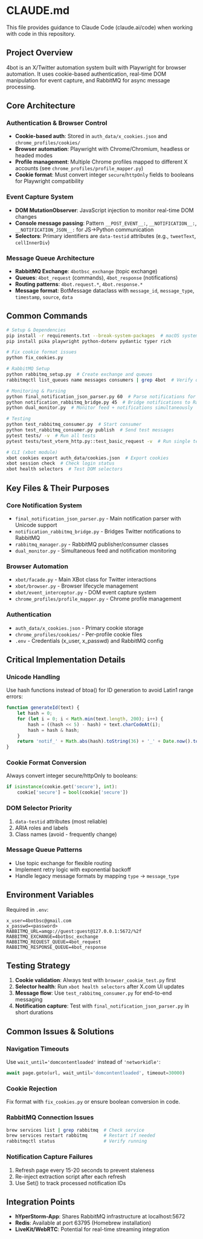 # CLAUDE.md

This file provides guidance to Claude Code (claude.ai/code) when working with code in this repository.

## Project Overview

4bot is an X/Twitter automation system built with Playwright for browser automation. It uses cookie-based authentication, real-time DOM manipulation for event capture, and RabbitMQ for async message processing.

## Core Architecture

### Authentication & Browser Control
- **Cookie-based auth**: Stored in `auth_data/x_cookies.json` and `chrome_profiles/cookies/`
- **Browser automation**: Playwright with Chrome/Chromium, headless or headed modes
- **Profile management**: Multiple Chrome profiles mapped to different X accounts (see `chrome_profiles/profile_mapper.py`)
- **Cookie format**: Must convert integer `secure`/`httpOnly` fields to booleans for Playwright compatibility

### Event Capture System
- **DOM MutationObserver**: JavaScript injection to monitor real-time DOM changes
- **Console message passing**: Pattern `__POST_EVENT__:`, `__NOTIFICATION__:`, `__NOTIFICATION_JSON__:` for JS→Python communication
- **Selectors**: Primary identifiers are `data-testid` attributes (e.g., `tweetText`, `cellInnerDiv`)

### Message Queue Architecture
- **RabbitMQ Exchange**: `4botbsc_exchange` (topic exchange)
- **Queues**: `4bot_request` (commands), `4bot_response` (notifications)
- **Routing patterns**: `4bot.request.*`, `4bot.response.*`
- **Message format**: BotMessage dataclass with `message_id`, `message_type`, `timestamp`, `source`, `data`

## Common Commands

```bash
# Setup & Dependencies
pip install -r requirements.txt --break-system-packages  # macOS system Python
pip install pika playwright python-dotenv pydantic typer rich

# Fix cookie format issues
python fix_cookies.py

# RabbitMQ Setup
python rabbitmq_setup.py  # Create exchange and queues
rabbitmqctl list_queues name messages consumers | grep 4bot  # Verify queues

# Monitoring & Parsing
python final_notification_json_parser.py 60  # Parse notifications for 60 seconds
python notification_rabbitmq_bridge.py 45  # Bridge notifications to RabbitMQ
python dual_monitor.py  # Monitor feed + notifications simultaneously

# Testing
python test_rabbitmq_consumer.py  # Start consumer
python test_rabbitmq_consumer.py publish  # Send test messages
pytest tests/ -v  # Run all tests
pytest tests/test_vterm_http.py::test_basic_request -v  # Run single test

# CLI (xbot module)
xbot cookies export auth_data/cookies.json  # Export cookies
xbot session check  # Check login status
xbot health selectors  # Test DOM selectors
```

## Key Files & Their Purposes

### Core Notification System
- `final_notification_json_parser.py` - Main notification parser with Unicode support
- `notification_rabbitmq_bridge.py` - Bridges Twitter notifications to RabbitMQ
- `rabbitmq_manager.py` - RabbitMQ publisher/consumer classes
- `dual_monitor.py` - Simultaneous feed and notification monitoring

### Browser Automation
- `xbot/facade.py` - Main XBot class for Twitter interactions
- `xbot/browser.py` - Browser lifecycle management
- `xbot/event_interceptor.py` - DOM event capture system
- `chrome_profiles/profile_mapper.py` - Chrome profile management

### Authentication
- `auth_data/x_cookies.json` - Primary cookie storage
- `chrome_profiles/cookies/` - Per-profile cookie files
- `.env` - Credentials (x_user, x_passwd) and RabbitMQ config

## Critical Implementation Details

### Unicode Handling
Use hash functions instead of btoa() for ID generation to avoid Latin1 range errors:
```javascript
function generateId(text) {
    let hash = 0;
    for (let i = 0; i < Math.min(text.length, 200); i++) {
        hash = ((hash << 5) - hash) + text.charCodeAt(i);
        hash = hash & hash;
    }
    return 'notif_' + Math.abs(hash).toString(36) + '_' + Date.now().toString(36);
}
```

### Cookie Format Conversion
Always convert integer secure/httpOnly to booleans:
```python
if isinstance(cookie.get('secure'), int):
    cookie['secure'] = bool(cookie['secure'])
```

### DOM Selector Priority
1. `data-testid` attributes (most reliable)
2. ARIA roles and labels
3. Class names (avoid - frequently change)

### Message Queue Patterns
- Use topic exchange for flexible routing
- Implement retry logic with exponential backoff
- Handle legacy message formats by mapping `type` → `message_type`

## Environment Variables

Required in `.env`:
```
x_user=4botbsc@gmail.com
x_passwd=<password>
RABBITMQ_URL=amqp://guest:guest@127.0.0.1:5672/%2f
RABBITMQ_EXCHANGE=4botbsc_exchange
RABBITMQ_REQUEST_QUEUE=4bot_request
RABBITMQ_RESPONSE_QUEUE=4bot_response
```

## Testing Strategy

1. **Cookie validation**: Always test with `browser_cookie_test.py` first
2. **Selector health**: Run `xbot health selectors` after X.com UI updates
3. **Message flow**: Use `test_rabbitmq_consumer.py` for end-to-end messaging
4. **Notification capture**: Test with `final_notification_json_parser.py` in short durations

## Common Issues & Solutions

### Navigation Timeouts
Use `wait_until='domcontentloaded'` instead of `'networkidle'`:
```python
await page.goto(url, wait_until='domcontentloaded', timeout=30000)
```

### Cookie Rejection
Fix format with `fix_cookies.py` or ensure boolean conversion in code.

### RabbitMQ Connection Issues
```bash
brew services list | grep rabbitmq  # Check service
brew services restart rabbitmq      # Restart if needed
rabbitmqctl status                  # Verify running
```

### Notification Capture Failures
1. Refresh page every 15-20 seconds to prevent staleness
2. Re-inject extraction script after each refresh
3. Use Set() to track processed notification IDs

## Integration Points

- **hYperStorm-App**: Shares RabbitMQ infrastructure at localhost:5672
- **Redis**: Available at port 63795 (Homebrew installation)
- **LiveKit/WebRTC**: Potential for real-time streaming integration